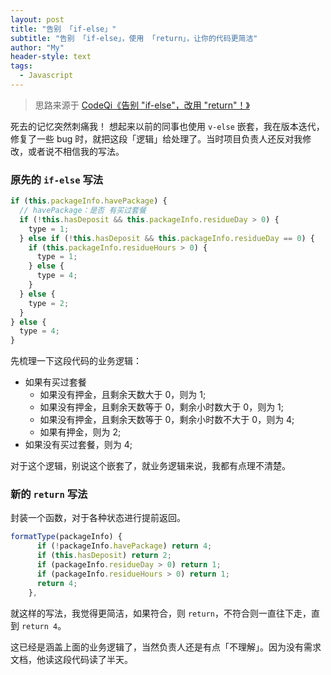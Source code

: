 ```yaml
---
layout: post
title: "告别 「if-else」"
subtitle: "告别 「if-else」，使用 「return」，让你的代码更简洁"
author: "My"
header-style: text
tags:
  - Javascript
---
```


> 思路来源于 [CodeQi《告别 "if-else"，改用 "return"！》](https://juejin.cn/post/7431120645981831194?searchId=2025042917553729760CF8F6E31D61A892)

死去的记忆突然刺痛我！ 想起来以前的同事也使用 `v-else` 嵌套，我在版本迭代，修复了一些 bug 时，就把这段「逻辑」给处理了。当时项目负责人还反对我修改，或者说不相信我的写法。

### 原先的 `if-else` 写法

```javascript
if (this.packageInfo.havePackage) {
  // havePackage：是否 有买过套餐
  if (!this.hasDeposit && this.packageInfo.residueDay > 0) {
    type = 1;
  } else if (!this.hasDeposit && this.packageInfo.residueDay == 0) {
    if (this.packageInfo.residueHours > 0) {
      type = 1;
    } else {
      type = 4;
    }
  } else {
    type = 2;
  }
} else {
  type = 4;
}
```

先梳理一下这段代码的业务逻辑：

- 如果有买过套餐
  - 如果没有押金，且剩余天数大于 0，则为 1;
  - 如果没有押金，且剩余天数等于 0，剩余小时数大于 0，则为 1;
  - 如果没有押金，且剩余天数等于 0，剩余小时数不大于 0，则为 4;
  - 如果有押金，则为 2;
- 如果没有买过套餐，则为 4;

对于这个逻辑，别说这个嵌套了，就业务逻辑来说，我都有点理不清楚。

### 新的 `return` 写法

封装一个函数，对于各种状态进行提前返回。

```javascript
formatType(packageInfo) {
      if (!packageInfo.havePackage) return 4;
      if (this.hasDeposit) return 2;
      if (packageInfo.residueDay > 0) return 1;
      if (packageInfo.residueHours > 0) return 1;
      return 4;
    },
```

就这样的写法，我觉得更简洁，如果符合，则 `return`，不符合则一直往下走，直到 `return 4`。

这已经是涵盖上面的业务逻辑了，当然负责人还是有点「不理解」。因为没有需求文档，他读这段代码读了半天。
